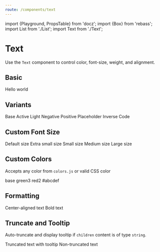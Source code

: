 ```yaml
---
route: /components/text
---
```


import {Playground, PropsTable} from 'docz';
import {Box} from 'rebass';
import List from './List';
import Text from './Text';

# Text

Use the `Text` component to control color, font-size, weight, and alignment.

<PropsTable of={Text} />

## Basic

<Playground>
  <Text>Hello world</Text>
</Playground>

## Variants

<Playground>
  <List direction="vertical">
    <Text variant="base">Base</Text>
    <Text variant="active">Active</Text>
    <Text variant="light">Light</Text>
    <Text variant="negative">Negative</Text>
    <Text variant="positive">Positive</Text>
    <Text variant="placeholder">Placeholder</Text>
    <Box bg="black"><Text variant="inverse">Inverse</Text></Box>
    <Text variant="code">Code</Text>
  </List>
</Playground>

## Custom Font Size

<Playground>
  <List direction="vertical">
    <Text>Default size</Text>
    <Text size="xs">Extra small size</Text>
    <Text size="s">Small size</Text>
    <Text size="m">Medium size</Text>
    <Text size="l">Large size</Text>
  </List>
</Playground>

## Custom Colors

Accepts any color from `colors.js` or valid CSS color

<Playground>
  <List direction="vertical">
    <Text color="base">base</Text>
    <Text color="green3">green3</Text>
    <Text color="red2">red2</Text>
    <Text color="#abcdef">#abcdef</Text>
  </List>
</Playground>

## Formatting

<Playground>
  <List direction="vertical">
    <Box width="100%"><Text centered>Center-aligned text</Text></Box>
    <Text bold>Bold text</Text>
  </List>
</Playground>

## Truncate and Tooltip

Auto-truncate and display tooltip if `children` content is of type `string`.

<Playground>
  <List direction="vertical">
    <Box style={{border: '1px solid black'}} width="100px">
      <Text truncate>Truncated text with tooltip</Text>
    </Box>
    <Box style={{border: '1px solid black'}} width="100px">
      <Text>Non-truncated text</Text>
    </Box>
  </List>
</Playground>
